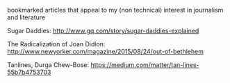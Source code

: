 bookmarked articles that appeal to my (non technical) interest in journalism and literature

Sugar Daddies: http://www.gq.com/story/sugar-daddies-explained

The Radicalization of Joan Didion: http://www.newyorker.com/magazine/2015/08/24/out-of-bethlehem

Tanlines, Durga Chew-Bose: https://medium.com/matter/tan-lines-55b7b4753703